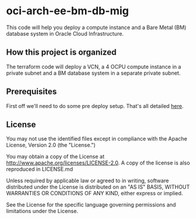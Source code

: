 # oci-arch-ee-bm-db-mig

This code will help you deploy a compute instance and a Bare Metal (BM) database system in Oracle Cloud Infrastructure.

## How this project is organized

The terraform code will deploy a VCN, a 4 OCPU compute instance in a private subnet and a BM database system in a separate private subnet.


## Prerequisites

First off we'll need to do some pre deploy setup.  That's all detailed [here](https://github.com/oracle/oci-quickstart-prerequisites).

## License

You may not use the identified files except in compliance with the Apache License, Version 2.0 (the "License.")

You may obtain a copy of the License at http://www.apache.org/licenses/LICENSE-2.0. A copy of the license is also reproduced in LICENSE.md

Unless required by applicable law or agreed to in writing, software distributed under the License is distributed on an "AS IS" BASIS, WITHOUT WARRANTIES OR CONDITIONS OF ANY KIND, either express or implied.

See the License for the specific language governing permissions and limitations under the License.

